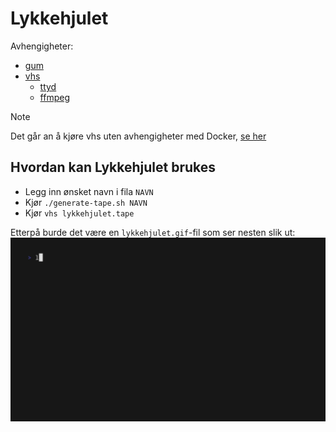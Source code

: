 # Lykkehjulet

Avhengigheter:

- [gum](https://github.com/charmbracelet/gum)
- [vhs](https://github.com/charmbracelet/vhs)
  - [ttyd](https://github.com/tsl0922/ttyd)
  - [ffmpeg](https://ffmpeg.org/)

> [!NOTE]
> Det går an å kjøre vhs uten avhengigheter med Docker, [se her](https://github.com/charmbracelet/vhs?tab=readme-ov-file#installation)

## Hvordan kan Lykkehjulet brukes

- Legg inn ønsket navn i fila `NAVN`
- Kjør `./generate-tape.sh NAVN`
- Kjør `vhs lykkehjulet.tape`

Etterpå burde det være en `lykkehjulet.gif`-fil som ser nesten slik ut:
![Lykkehjulet](lykkehjulet.gif)
